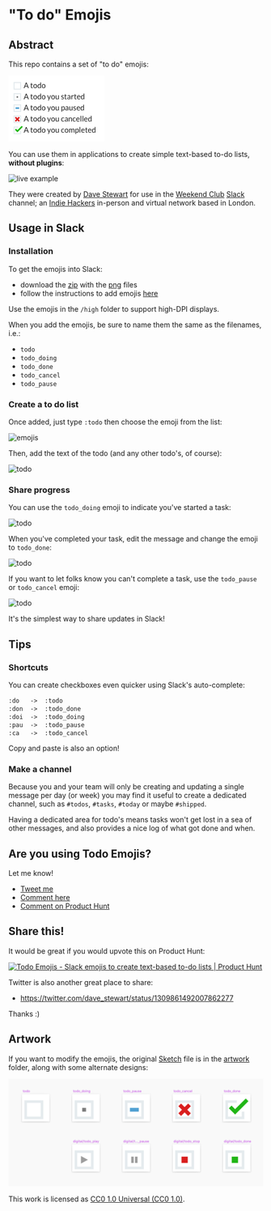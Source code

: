 # "To do" Emojis

## Abstract

This repo contains a set of "to do" emojis:

![live example](./docs/emojis.png)

You can use them in applications to create simple text-based to-do lists, **without plugins**:

![live example](./docs/example.png)

They were created by [Dave Stewart](https://twitter.com/dave_stewart) for use in the [Weekend Club](https://twitter.com/weekendclubldn) [Slack](https://slack.com) channel; an [Indie Hackers](https://indiehackers.com) in-person and virtual network based in London.

## Usage in Slack

### Installation

To get the emojis into Slack:

- download the [zip](https://github.com/davestewart/todo-emojis/archive/v1.0.0.zip) with the [png](./emojis/@4x) files
- follow the instructions to add emojis [here](https://slack.com/intl/en-gb/help/articles/206870177-Add-custom-emoji-to-your-workspace-Add-custom-emoji-to-your-workspace)

Use the emojis in the `/high` folder to support high-DPI displays.

When you add the emojis, be sure to name them the same as the filenames, i.e.:

- `todo`
- `todo_doing`
- `todo_done`
- `todo_cancel`
- `todo_pause`


### Create a to do list

Once added, just type `:todo` then choose the emoji from the list:

![emojis](./docs/edit-choose.png)

Then, add the text of the todo (and any other todo's, of course):

![todo](docs/edit-todo.png)

### Share progress

You can use the `todo_doing` emoji to indicate you've started a task:

![todo](docs/edit-doing.png)

When you've completed your task, edit the message and change the emoji to `todo_done`:

![todo](docs/edit-done.png)

If you want to let folks know you can't complete a task, use the `todo_pause` or `todo_cancel` emoji:

![todo](docs/edit-cancel.png)

It's the simplest way to share updates in Slack! 

## Tips

### Shortcuts

You can create checkboxes even quicker using Slack's auto-complete:

```
:do   ->  :todo
:don  ->  :todo_done
:doi  ->  :todo_doing
:pau  ->  :todo_pause
:ca   ->  :todo_cancel
```

Copy and paste is also an option!

### Make a channel

Because you and your team will only be creating and updating a single message per day (or week) you may find it useful to create a dedicated channel, such as `#todos`, `#tasks`, `#today` or maybe `#shipped`.

Having a dedicated area for todo's means tasks won't get lost in a sea of other messages, and also provides a nice log of what got done and when.

## Are you using Todo Emojis?

Let me know!

- [Tweet me](https://twitter.com/dave_stewart)
- [Comment here](https://github.com/davestewart/todo-emojis/issues/1)
- [Comment on Product Hunt](https://www.producthunt.com/posts/todo-emojis)

## Share this!

It would be great if you would upvote this on Product Hunt:

<a href="https://www.producthunt.com/posts/todo-emojis?utm_source=badge-featured&utm_medium=badge&utm_souce=badge-todo-emojis" target="_blank"><img src="https://api.producthunt.com/widgets/embed-image/v1/featured.svg?post_id=268429&theme=light" alt="Todo Emojis - Slack emojis to create text-based to-do lists | Product Hunt" style="width: 250px; height: 54px;" width="250" height="54" /></a>

Twitter is also another great place to share:

- https://twitter.com/dave_stewart/status/1309861492007862277

Thanks :)

## Artwork

If you want to modify the emojis, the original [Sketch](https://www.sketch.com/) file is in the [artwork](./artwork) folder, along with some alternate designs:

![live example](./docs/sketch.png)

This work is licensed as [CC0 1.0 Universal (CC0 1.0)](https://creativecommons.org/publicdomain/zero/1.0/deed.en).

